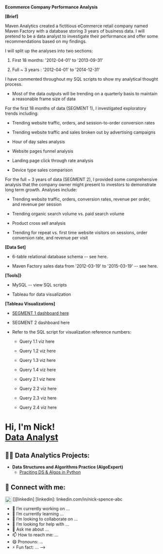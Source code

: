 **Ecommerce Company Performance Analysis**

**[Brief]**

Maven Analytics created a fictitious eCommerce retail company named
Maven Factory with a database storing 3 years of business data. I will
pretend to be a data analyst to investigate their performance and offer
some recommendations based on my findings.

I will split up the analyses into two sections:

1)  First 18 months: '2012-04-01' to '2013-09-31'

2)  Full \~ 3 years : '2012-04-01' to '2014-12-31'

I have commented throughout my SQL scripts to show my analytical thought
process.

-   Most of the data outputs will be trending on a quarterly basis to
    maintain a reasonable frame size of data

For the first 18 months of data (SEGMENT 1), I investigated exploratory
trends including:

-   Trending website traffic, orders, and session-to-order conversion
    rates

-   Trending website traffic and sales broken out by advertising
    campaigns

-   Hour of day sales analysis

-   Website pages funnel analysis

-   Landing page click through rate analysis

-   Device type sales comparison

For the full \~ 3 years of data (SEGMENT 2), I provided some
comprehensive analysis that the company owner might present to investors
to demonstrate long term growth. Analyses include:

-   Trending website traffic, orders, conversion rates, revenue per
    order, and revenue per session

-   Trending organic search volume vs. paid search volume

-   Product cross sell analysis

-   Trending for repeat vs. first time website visitors on sessions,
    order conversion rate, and revenue per visit

**[Data Set]**

-   6-table relational database schema -- see here.

-   Maven Factory sales data from '2012-03-19' to '2015-03-19' -- see
    here.

**[Tools]}**

-   MySQL -- view SQL scripts

-   Tableau for data visualization

**[Tableau Visualizations]**

-   [SEGMENT 1 dashboard
    here](https://public.tableau.com/views/Nick_Spence_Data_Portfolio/Segment1?:language=en-US&publish=yes&:display_count=n&:origin=viz_share_link)

-   SEGMENT 2 dashboard here

-   Refer to the SQL script for visualization reference numbers:

    -   Query 1.1 viz here

    -   Query 1.2 viz here

    -   Query 1.3 viz here

    -   Query 1.4 viz here

    -   Query 2.1 viz here

    -   Query 2.2 viz here

    -   Query 2.3 viz here

    -   Query 2.4 viz here



<h1>Hi, I'm Nick! <br/><a href="linkedin.com/in/nick-spence-abc">Data Analyst</a>

<h2>👨‍💻 Data Analytics Projects:</h2>

- <b>Data Structures and Algorithms Practice (AlgoExpert)</b>
  - [Praciting DS & Algos in Python](https://github.com/joshmadakor1/Algorithms-Practice)


<h2> 🤳 Connect with me:</h2>


[<img align="left" alt="JoshMadakor | LinkedIn" width="22px" src="https://cdn.jsdelivr.net/npm/simple-icons@v3/icons/linkedin.svg" />][linkedin]
[linkedin]: linkedin.com/in/nick-spence-abc


- 🔭 I’m currently working on ...
- 🌱 I’m currently learning ...
- 👯 I’m looking to collaborate on ...
- 🤔 I’m looking for help with ...
- 💬 Ask me about ...
- 📫 How to reach me: ...
- 😄 Pronouns: ...
- ⚡ Fun fact: ...
-->
